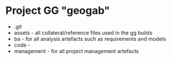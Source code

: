 # Project GG "geogab"
- .git
- assets - all collateral/reference files used in the gg builds
- ba - for all analysis artefacts such as requirements and models
- code - 
- management - for all project management artefacts

